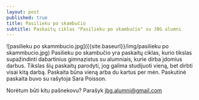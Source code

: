 ```yaml
---
layout: post
published: true
title: Pasilieku po skambučio
subtitle: Paskaitų ciklas "Pasilieku po skambučio" su JBG alumni
---
```

![pasilieku po skammbucio.jpg]({{site.baseurl}}/img/pasilieku po skammbucio.jpg)
Pasilieku po skambučio yra paskaitų ciklas, kurio tikslas supažindinti dabartinius gimnazistus su alumniais, kurie dirba įdomius darbus. Tikslas šių paskaitų parodyti, jog galima studijuoti vieną, bet dirbti visai kitą darbą. Paskaita būna vieną arba du kartus per mėn. Paskutinė paskaita buvo su rašytoja Sara Poisson.  
 
Norėtum būti kitu pašnekovu? Parašyk [jbg.alumni@gmail.com](mailto:jbg.alumni@gmail.com)
